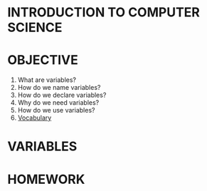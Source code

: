 # INTRODUCTION TO COMPUTER SCIENCE

# OBJECTIVE
1. What are variables?
2. How do we name variables?
3. How do we declare variables?
4. Why do we need variables?
5. How do we use variables?
6. [Vocabulary]()

# VARIABLES

# HOMEWORK